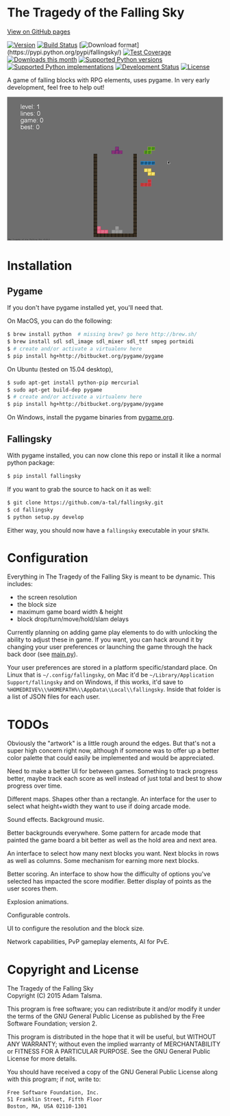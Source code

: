 The Tragedy of the Falling Sky
==============================

[View on GitHub pages](http://a-tal.github.io/fallingsky/)

[![Version](https://img.shields.io/pypi/v/fallingsky.svg)](https://pypi.python.org/pypi/fallingsky/)
[![Build Status](https://img.shields.io/travis/a-tal/fallingsky.svg)](https://travis-ci.org/a-tal/fallingsky)
[![Download format](https://img.shields.io/badge/format-wheel-green.svg?)](https://pypi.python.org/pypi/fallingsky/)
[![Test Coverage](https://img.shields.io/coveralls/a-tal/fallingsky.svg)](https://coveralls.io/r/a-tal/fallingsky)
[![Downloads this month](https://img.shields.io/pypi/dm/fallingsky.svg)](https://pypi.python.org/pypi/fallingsky/)
[![Supported Python versions](https://img.shields.io/badge/python-2.7,%203.4-blue.svg)](https://pypi.python.org/pypi/fallingsky/)
[![Supported Python implementations](https://img.shields.io/badge/implementation-cpython-blue.svg)](https://pypi.python.org/pypi/fallingsky/)
[![Development Status](https://img.shields.io/badge/development%20status-pre--alpha-red.svg)](https://pypi.python.org/pypi/fallingsky/)
[![License](https://img.shields.io/github/license/a-tal/fallingsky.svg)](https://pypi.python.org/pypi/fallingsky/)

A game of falling blocks with RPG elements, uses pygame. In very early development, feel free to help out!

![](https://raw.githubusercontent.com/a-tal/fallingsky/gh-pages/images/demo.gif)


Installation
============

Pygame
------

If you don't have pygame installed yet, you'll need that.

On MacOS, you can do the following:

```bash
$ brew install python  # missing brew? go here http://brew.sh/
$ brew install sdl sdl_image sdl_mixer sdl_ttf smpeg portmidi
$ # create and/or activate a virtualenv here
$ pip install hg+http://bitbucket.org/pygame/pygame
```

On Ubuntu (tested on 15.04 desktop),

```bash
$ sudo apt-get install python-pip mercurial
$ sudo apt-get build-dep pygame
$ # create and/or activate a virtualenv here
$ pip install hg+http://bitbucket.org/pygame/pygame
```

On Windows, install the pygame binaries from [pygame.org](http://pygame.org/download.shtml).


Fallingsky
----------

With pygame installed, you can now clone this repo or install it like a normal python package:

```bash
$ pip install fallingsky
```

If you want to grab the source to hack on it as well:

```bash
$ git clone https://github.com/a-tal/fallingsky.git
$ cd fallingsky
$ python setup.py develop
```

Either way, you should now have a `fallingsky` executable in your `$PATH`.


Configuration
=============

Everything in The Tragedy of the Falling Sky is meant to be dynamic. This includes:

* the screen resolution
* the block size
* maximum game board width & height
* block drop/turn/move/hold/slam delays

Currently planning on adding game play elements to do with unlocking the ability to adjust these in game. If you want, you can hack around it by changing your user preferences or launching the game through the hack back door (see [main.py](https://github.com/a-tal/fallingsky/raw/master/fallingsky/main.py)).

Your user preferences are stored in a platform specific/standard place. On Linux that is `~/.config/fallingsky`, on Mac it'd be `~/Library/Application Support/fallingsky` and on Windows, if this works, it'd save to `%HOMEDRIVE%\\%HOMEPATH%\\AppData\\Local\\fallingsky`. Inside that folder is a list of JSON files for each user.


TODOs
=====

Obviously the "artwork" is a little rough around the edges. But that's not a super high concern right now, although if someone was to offer up a better color palette that could easily be implemented and would be appreciated.

Need to make a better UI for between games. Something to track progress better, maybe track each score as well instead of just total and best to show progress over time.

Different maps. Shapes other than a rectangle. An interface for the user to select what height+width they want to use if doing arcade mode.

Sound effects. Background music.

Better backgrounds everywhere. Some pattern for arcade mode that painted the game board a bit better as well as the hold area and next area.

An interface to select how many next blocks you want. Next blocks in rows as well as columns. Some mechanism for earning more next blocks.

Better scoring. An interface to show how the difficulty of options you've selected has impacted the score modifier. Better display of points as the user scores them.

Explosion animations.

Configurable controls.

UI to configure the resolution and the block size.

Network capabilities, PvP gameplay elements, AI for PvE.


Copyright and License
=====================

The Tragedy of the Falling Sky<br />
Copyright (C) 2015 Adam Talsma.

This program is free software; you can redistribute it and/or
modify it under the terms of the GNU General Public License
as published by the Free Software Foundation; version 2.

This program is distributed in the hope that it will be useful,
but WITHOUT ANY WARRANTY; without even the implied warranty of
MERCHANTABILITY or FITNESS FOR A PARTICULAR PURPOSE. See the
GNU General Public License for more details.

You should have received a copy of the GNU General Public License
along with this program; if not, write to:

    Free Software Foundation, Inc.
    51 Franklin Street, Fifth Floor
    Boston, MA, USA 02110-1301
